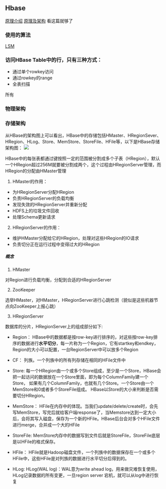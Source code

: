 ## Hbase

[原理介绍](https://www.cnblogs.com/ajianbeyourself/p/7790044.html)
[原理及架构](https://www.cnblogs.com/steven-note/p/7209398.html) 看这篇就够了


### 使用的算法

[LSM](https://github.com/xiaomeng79/go-algorithm/tree/master/data-structures/binaryTree)

### 访问HBase Table中的行，只有三种方式：
- 通过单个rowkey访问
- 通过rowkey的range
- 全表扫描

所有
### 物理架构


### 存储架构

从HBase的架构图上可以看出，HBase中的存储包括HMaster、HRegionSever、HRegion、HLog、Store、MemStore、StoreFile、HFile等，以下是HBase存储架构图：
![](https://images2015.cnblogs.com/blog/1123009/201703/1123009-20170313151717557-1227474615.png)

HBase中的每张表都通过键按照一定的范围被分割成多个子表（HRegion），默认一个HRegion超过256M就要被分割成两个，这个过程由HRegionServer管理，而HRegion的分配由HMaster管理

1. HMaster的作用：

- 为HRegionServer分配HRegion
- 负责HRegionServer的负载均衡
- 发现失效的HRegionServer并重新分配
- HDFS上的垃圾文件回收
- 处理Schema更新请求

2. HRegionServer的作用：

- 维护HMaster分配给它的HRegion，处理对这些HRegion的IO请求
- 负责切分正在运行过程中变得过大的HRegion

#####  概念

1. HMaster

对Region进行负载均衡，分配到合适的HRegionServer

2. ZooKeeper

选举HMaster，对HMaster，HRegionServer进行心跳检测（貌似是这些机器节点向ZooKeeper上报心跳）

3. HRegionServer

数据库的分片，HRegionServer上的组成部分如下:

- Region：
HBase中的数据都是按row-key进行排序的，对这些按row-key排序的数据进行**水平切分**，每一片称为一个Region，它有startkey和endkey，Region的大小可以配置，一台RegionServer中可以放多个Region

- CF：
列族。一个列族中的所有列存储在相同的HFile文件中

- Store:
每一个HRegion由一个或多个Store组成，至少是一个Store，HBase会把一起访问的数据放在一个Store里面，即为每个ColumnFamily建一个Store，
如果有几个ColumnFamily，也就有几个Store。一个Store由一个MemStore和0或者多个StoreFile组成。 HBase以Store的大小来判断是否需要切分HRegion。
        
- MemStore：
HFile在内存中的体现。当我们update/delete/create时，会先写MemStore，写完后就给客户端response了，当Memstore达到一定大小后，会将其写入磁盘，保存为一个新的HFile。HBase后台会对多个HFile文件进行merge，合并成一个大的HFile

- StoreFile:
MemStore内存中的数据写到文件后就是StoreFile，StoreFile底层是以HFile的格式保存。

- HFile：
HFile就是Hadoop磁盘文件，一个列族中的数据保存在一个或多个HFile中，这些HFile是对列族的数据进行水平切分后得到的。

- HLog: 
HLog(WAL log)：WAL意为write ahead log，用来做灾难恢复使用，HLog记录数据的所有变更，一旦region server 宕机，就可以从log中进行恢复
